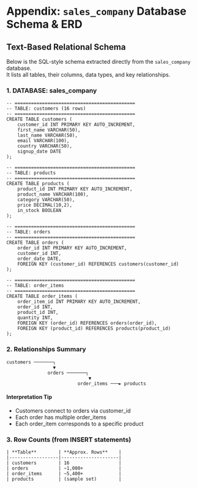 
# **Appendix: `sales_company` Database Schema & ERD**

## Text-Based Relational Schema

Below is the SQL-style schema extracted directly from the `sales_company` database.  
It lists all tables, their columns, data types, and key relationships.

### 1. DATABASE: sales_company

```
-- ============================================
-- TABLE: customers (16 rows)
-- ============================================
CREATE TABLE customers (
    customer_id INT PRIMARY KEY AUTO_INCREMENT,
    first_name VARCHAR(50),
    last_name VARCHAR(50),
    email VARCHAR(100),
    country VARCHAR(50),
    signup_date DATE
);

-- ============================================
-- TABLE: products
-- ============================================
CREATE TABLE products (
    product_id INT PRIMARY KEY AUTO_INCREMENT,
    product_name VARCHAR(100),
    category VARCHAR(50),
    price DECIMAL(10,2),
    in_stock BOOLEAN
);

-- ============================================
-- TABLE: orders
-- ============================================
CREATE TABLE orders (
    order_id INT PRIMARY KEY AUTO_INCREMENT,
    customer_id INT,
    order_date DATE,
    FOREIGN KEY (customer_id) REFERENCES customers(customer_id)
);

-- ============================================
-- TABLE: order_items
-- ============================================
CREATE TABLE order_items (
    order_item_id INT PRIMARY KEY AUTO_INCREMENT,
    order_id INT,
    product_id INT,
    quantity INT,
    FOREIGN KEY (order_id) REFERENCES orders(order_id),
    FOREIGN KEY (product_id) REFERENCES products(product_id)
);
```

### 2. Relationships Summary

```
customers ───────┐
                 ▼
               orders ───────┐
                              ▼
                          order_items ───► products

```

#### Interpretation Tip

- Customers connect to orders via customer_id
- Each order has multiple order_items
- Each order_item corresponds to a specific product


### 3. Row Counts (from INSERT statements)

```
| **Table**        | **Approx. Rows**    |
|------------------|---------------------|
| customers        | 16                  |
| orders           | ~1,000+             |
| order_items      | ~5,400+             |
| products         | (sample set)        |
```

